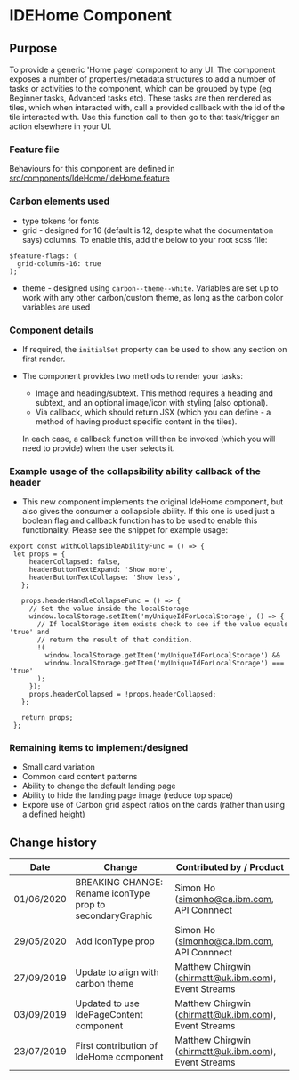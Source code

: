 # IDEHome Component

## Purpose

To provide a generic 'Home page' component to any UI. The component exposes a
number of properties/metadata structures to add a number of tasks or activities
to the component, which can be grouped by type (eg Beginner tasks, Advanced
tasks etc). These tasks are then rendered as tiles, which when interacted with,
call a provided callback with the id of the tile interacted with. Use this
function call to then go to that task/trigger an action elsewhere in your UI.

### Feature file

Behaviours for this component are defined in
[src/components/IdeHome/IdeHome.feature](./IdeHome.feature)

### Carbon elements used

- type tokens for fonts
- grid - designed for 16 (default is 12, despite what the documentation says)
  columns. To enable this, add the below to your root scss file:

```
$feature-flags: (
  grid-columns-16: true
);
```

- theme - designed using `carbon--theme--white`. Variables are set up to work
  with any other carbon/custom theme, as long as the carbon color variables are
  used

### Component details

- If required, the `initialSet` property can be used to show any section on
  first render.

- The component provides two methods to render your tasks:

  - Image and heading/subtext. This method requires a heading and subtext, and
    an optional image/icon with styling (also optional).
  - Via callback, which should return JSX (which you can define - a method of
    having product specific content in the tiles).

  In each case, a callback function will then be invoked (which you will need to
  provide) when the user selects it.

### Example usage of the collapsibility ability callback of the header

- This new component implements the original IdeHome component, but also gives
  the consumer a collapsible ability. If this one is used just a boolean flag
  and callback function has to be used to enable this functionality. Please see
  the snippet for example usage:

```
export const withCollapsibleAbilityFunc = () => {
 let props = {
     headerCollapsed: false,
     headerButtonTextExpand: 'Show more',
     headerButtonTextCollapse: 'Show less',
   };

   props.headerHandleCollapseFunc = () => {
     // Set the value inside the localStorage
     window.localStorage.setItem('myUniqueIdForLocalStorage', () => {
       // If localStorage item exists check to see if the value equals 'true' and
       // return the result of that condition.
       !(
         window.localStorage.getItem('myUniqueIdForLocalStorage') &&
         window.localStorage.getItem('myUniqueIdForLocalStorage') === 'true'
       );
     });
     props.headerCollapsed = !props.headerCollapsed;
   };

   return props;
 };
```

### Remaining items to implement/designed

- Small card variation
- Common card content patterns
- Ability to change the default landing page
- Ability to hide the landing page image (reduce top space)
- Expore use of Carbon grid aspect ratios on the cards (rather than using a
  defined height)

## Change history

| Date       | Change                                                    | Contributed by / Product                              |
| ---------- | --------------------------------------------------------- | ----------------------------------------------------- |
| 01/06/2020 | BREAKING CHANGE: Rename iconType prop to secondaryGraphic | Simon Ho (simonho@ca.ibm.com, API Connnect            |
| 29/05/2020 | Add iconType prop                                         | Simon Ho (simonho@ca.ibm.com, API Connnect            |
| 27/09/2019 | Update to align with carbon theme                         | Matthew Chirgwin (chirmatt@uk.ibm.com), Event Streams |
| 03/09/2019 | Updated to use IdePageContent component                   | Matthew Chirgwin (chirmatt@uk.ibm.com), Event Streams |
| 23/07/2019 | First contribution of IdeHome component                   | Matthew Chirgwin (chirmatt@uk.ibm.com), Event Streams |
